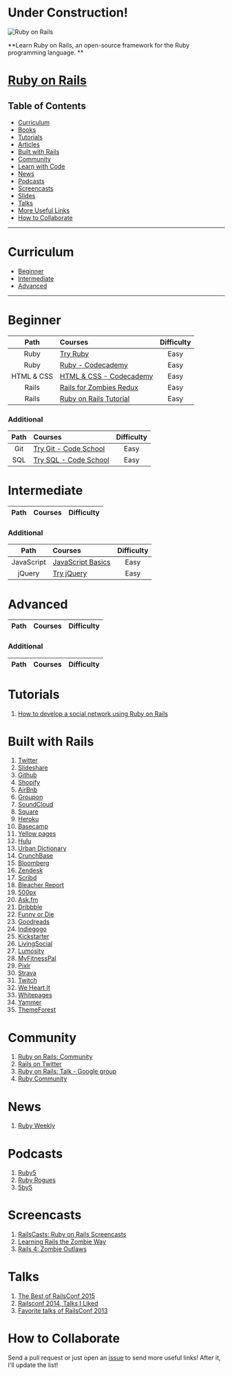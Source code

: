 # Under Construction!

![Ruby on Rails](http://blog.teamtreehouse.com/wp-content/uploads/2013/05/railsBlog1.jpg)

**Learn Ruby on Rails, an open-source framework for the Ruby programming language. **

# [Ruby on Rails](http://rubyonrails.org/)

## Table of Contents

* [Curriculum](#curriculum)
* [Books](#books)
* [Tutorials](#tutorials)
* [Articles](#articles)
* [Built with Rails](#built-with-rails)
* [Community](#community)
* [Learn with Code](#learn-with-code)
* [News](#news)
* [Podcasts](#podcasts)
* [Screencasts](#screencasts)
* [Slides](#slides)
* [Talks](#talks)
* [More Useful Links](#more-useful-links)
* [How to Collaborate](#how-to-collaborate)

---

# Curriculum

- [Beginner](#beginner)
- [Intermediate](#intermediate)
- [Advanced](#advanced)

---
# Beginner

Path | Courses | Difficulty
:--: | :-- | :--:
Ruby |[Try Ruby](http://tryruby.org/)|Easy
Ruby|[Ruby - Codecademy](https://www.codecademy.com/tracks/ruby)|Easy
HTML & CSS|[HTML & CSS - Codecademy](https://www.codecademy.com/tracks/web)|Easy
Rails |[Rails for Zombies Redux](https://www.codeschool.com/courses/rails-for-zombies-redux)|Easy
Rails |[Ruby on Rails Tutorial](https://www.railstutorial.org/)|Easy

### Additional
Path | Courses | Difficulty
:--: | :-- | :--:
Git |[Try Git - Code School](https://www.codeschool.com/courses/try-git)|Easy
SQL |[Try SQL - Code School](https://www.codeschool.com/courses/try-sql)| Easy

# Intermediate

Path | Courses | Difficulty
:--: | :-- | :--:

### Additional
Path | Courses | Difficulty
:--: | :-- | :--:
JavaScript|[JavaScript Basics](https://www.codeschool.com/courses/javascript-road-trip-part-1)|Easy
jQuery|[Try jQuery](https://www.codeschool.com/courses/try-jquery)|Easy


# Advanced

Path | Courses | Difficulty
:--: | :-- | :--:

### Additional
Path | Courses | Difficulty
:--: | :-- | :--:


# Tutorials

1. [How to develop a social network using Ruby on Rails](https://medium.com/rails-ember-beyond/how-to-build-a-social-network-using-rails-eb31da569233)

# Built with Rails

1. [Twitter](https://twitter.com/)
1. [Slideshare](http://www.slideshare.net/)
1. [Github](https://github.com/)
1. [Shopify](http://www.shopify.com/)
1. [AirBnb](https://www.airbnb.com/)
1. [Groupon](http://www.groupon.com/)
1. [SoundCloud](https://soundcloud.com/)
1. [Square](https://squareup.com/)
1. [Heroku](https://www.heroku.com/)
1. [Basecamp](https://basecamp.com/)
1. [Yellow pages](http://www.yellowpages.com/)
1. [Hulu](http://www.hulu.com/)
1. [Urban Dictionary](http://www.urbandictionary.com/)
1. [CrunchBase](https://www.crunchbase.com/)
1. [Bloomberg](http://www.bloomberg.com/)
1. [Zendesk](https://www.zendesk.com/)
1. [Scribd](https://www.scribd.com/)
1. [Bleacher Report](http://bleacherreport.com/)
1. [500px](http://500px.com/)
1. [Ask.fm](http://ask.fm/)
1. [Dribbble](http://dribbble.com/)
1. [Funny or Die](http://www.funnyordie.com/)
1. [Goodreads](http://www.goodreads.com/)
1. [Indiegogo](http://www.indiegogo.com/)
1. [Kickstarter](http://www.kickstarter.com/)
1. [LivingSocial](http://www.livingsocial.com/)
1. [Lumosity](http://www.lumosity.com/)
1. [MyFitnessPal](http://www.myfitnesspal.com/)
1. [Pixlr](https://pixlr.com/)
1. [Strava](https://www.strava.com/)
1. [Twitch](http://twitch.tv/)
1. [We Heart It](http://weheartit.com/)
1. [Whitepages](http://www.whitepages.com/)
1. [Yammer](https://www.yammer.com)
1. [ThemeForest](http://themeforest.net/)

# Community

1. [Ruby on Rails: Community](http://rubyonrails.org/community/)
1. [Rails on Twitter](https://twitter.com/rails)
1. [Ruby on Rails: Talk - Google group](https://groups.google.com/forum/#!forum/rubyonrails-talk)
1. [Ruby Community](https://www.ruby-lang.org/en/community/)


# News

1. [Ruby Weekly](http://rubyweekly.com/)

# Podcasts

1. [Ruby5](https://ruby5.codeschool.com/)
1. [Ruby Rogues](https://devchat.tv/ruby-rogues/)
1. [5by5](http://5by5.tv/rubyonrails)

# Screencasts

1. [RailsCasts: Ruby on Rails Screencasts](http://railscasts.com/)
1. [Learning Rails the Zombie Way](http://railsforzombies.org/)
1. [Rails 4: Zombie Outlaws](http://rails4.codeschool.com/videos)

# Talks

1. [The Best of RailsConf 2015](https://mattbrictson.com/best-of-railsconf-2015)
1. [Railsconf 2014, Talks I Liked](http://nepalonrails.com/blog/2014/05/railsconf-2014-talks-i-liked)
1. [Favorite talks of RailsConf 2013](http://blog.planetargon.com/entries/2013/5/31/favorite-talks-of-railsconf-2013)

# How to Collaborate

Send a pull request or just open an [issue](https://github.com/sagarmred/Rails-Graduate/issues?q=is%3Aopen) to send more useful links! After it, I'll update the list!

